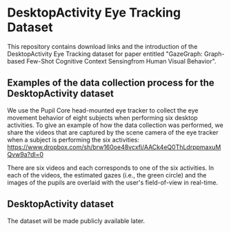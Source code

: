 # DesktopActivity Eye Tracking Dataset

This repository contains download links and the introduction of the DesktopActivity Eye Tracking dataset for paper entitled "GazeGraph: Graph-based Few-Shot Cognitive Context Sensingfrom Human Visual Behavior".

## Examples of the data collection process for the DesktopActivity dataset
We use the Pupil Core head-mounted eye tracker to collect the eye movement behavior of eight subjects when performing six desktop activities. To give an example of how the data collection was performed, we share the videos that are captured by the scene camera of the eye tracker when a subject is performing the six activities: https://www.dropbox.com/sh/brw160oe48vcxfj/AACk4eQ0ThLdrppmaxuMQvw9a?dl=0

There are six videos and each corresponds to one of the six activities. In each of the videos, the estimated gazes (i.e., the green circle) and the images of the pupils are overlaid with the user's field-of-view in real-time. 

## DesktopActivity dataset
The dataset will be made publicly available later.
